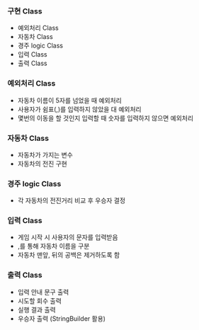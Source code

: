 ### 구현 Class
- 예외처리 Class
- 자동차 Class
- 경주 logic Class
- 입력 Class
- 출력 Class
### 예외처리 Class
- 자동차 이름이 5자를 넘었을 때 예외처리
- 사용자가 쉼표(,)를 입력하지 않았을 대 예외처리
- 몇번의 이동을 할 것인지 입력할 때 숫자를 입력하지 않으면 예외처리
### 자동차 Class
- 자동차가 가지는 변수
- 자동차의 전진 구현
### 경주 logic Class
- 각 자동차의 전진거리 비교 후 우승자 결정
### 입력 Class
- 게임 시작 시 사용자의 문자를 입력받음
- ,를 통해 자동차 이름을 구분
- 자동차 맨앞, 뒤의 공백은 제거하도록 함
### 출력 Class
- 입력 안내 문구 출력
- 시도할 회수 출력
- 실행 결과 출력
- 우승자 출력 (StringBuilder 활용)
